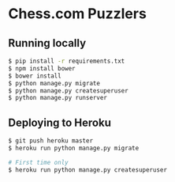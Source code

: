 # Chess.com Puzzlers

## Running locally
```sh
$ pip install -r requirements.txt
$ npm install bower
$ bower install
$ python manage.py migrate
$ python manage.py createsuperuser
$ python manage.py runserver
```

## Deploying to Heroku
```sh
$ git push heroku master
$ heroku run python manage.py migrate

# First time only
$ heroku run python manage.py createsuperuser
```